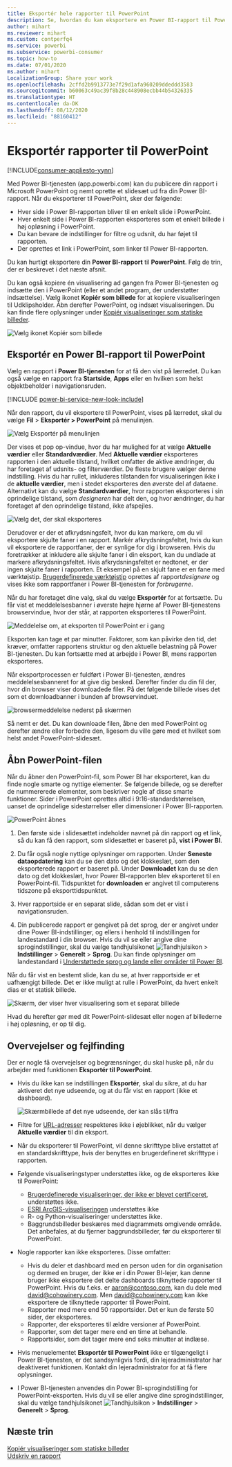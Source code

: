 ```yaml
---
title: Eksportér hele rapporter til PowerPoint
description: Se, hvordan du kan eksportere en Power BI-rapport til PowerPoint.
author: mihart
ms.reviewer: mihart
ms.custom: contperfq4
ms.service: powerbi
ms.subservice: powerbi-consumer
ms.topic: how-to
ms.date: 07/01/2020
ms.author: mihart
LocalizationGroup: Share your work
ms.openlocfilehash: 2cffd2b9913773e7f29d1afa960209ddeddd3583
ms.sourcegitcommit: b60063c49ac39f8b28c448908ecbb44b54326335
ms.translationtype: HT
ms.contentlocale: da-DK
ms.lasthandoff: 08/12/2020
ms.locfileid: "88160412"
---
```

# <a name="export-reports-to-powerpoint"></a>Eksportér rapporter til PowerPoint

[!INCLUDE[consumer-appliesto-yynn](../includes/consumer-appliesto-yynn.md)]


Med Power BI-tjenesten (app.powerbi.com) kan du publicere din rapport i Microsoft PowerPoint og nemt oprette et slidesæt ud fra din Power BI-rapport. Når du eksporterer til PowerPoint, sker der følgende:

* Hver side i Power BI-rapporten bliver til en enkelt slide i PowerPoint.
* Hver enkelt side i Power BI-rapporten eksporteres som et enkelt billede i høj opløsning i PowerPoint.
* Du kan bevare de indstillinger for filtre og udsnit, du har føjet til rapporten.
* Der oprettes et link i PowerPoint, som linker til Power BI-rapporten.

Du kan hurtigt eksportere din **Power BI-rapport** til **PowerPoint**. Følg de trin, der er beskrevet i det næste afsnit.

Du kan også kopiere én visualisering ad gangen fra Power BI-tjenesten og indsætte den i PowerPoint (eller et andet program, der understøtter indsættelse). Vælg ikonet **Kopiér som billede** for at kopiere visualiseringen til Udklipsholder. Åbn derefter PowerPoint, og indsæt visualiseringen. Du kan finde flere oplysninger under [Kopiér visualiseringer som statiske billeder](../visuals/power-bi-visualization-copy-paste.md).

![Vælg ikonet Kopiér som billede](media/end-user-powerpoint/power-bi-copy.png)

## <a name="export-your-power-bi-report-to-powerpoint"></a>Eksportér en Power BI-rapport til PowerPoint
Vælg en rapport i **Power BI-tjenesten** for at få den vist på lærredet. Du kan også vælge en rapport fra **Startside**, **Apps** eller en hvilken som helst objektbeholder i navigationsruden.

[!INCLUDE [power-bi-service-new-look-include](../includes/power-bi-service-new-look-include.md)]

Når den rapport, du vil eksportere til PowerPoint, vises på lærredet, skal du vælge **Fil** > **Eksportér > PowerPoint** på menulinjen.

![Vælg Eksportér på menulinjen](media/end-user-powerpoint/power-bi-export.png)

Der vises et pop op-vindue, hvor du har mulighed for at vælge **Aktuelle værdier** eller **Standardværdier**. Med **Aktuelle værdier** eksporteres rapporten i den aktuelle tilstand, hvilket omfatter de aktive ændringer, du har foretaget af udsnits- og filterværdier.  De fleste brugere vælger denne indstilling. Hvis du har rullet, inkluderes tilstanden for visualiseringen ikke i de **aktuelle værdier**, men i stedet eksporteres den øverste del af dataene. Alternativt kan du vælge **Standardværdier**, hvor rapporten eksporteres i sin oprindelige tilstand, som *designeren* har delt den, og hvor ændringer, du har foretaget af den oprindelige tilstand, ikke afspejles.

![Vælg det, der skal eksporteres](media/end-user-powerpoint/power-bi-current-values.png)
 
Derudover er der et afkrydsningsfelt, hvor du kan markere, om du vil eksportere skjulte faner i en rapport. Markér afkrydsningsfeltet, hvis du kun vil eksportere de rapportfaner, der er synlige for dig i browseren. Hvis du foretrækker at inkludere alle skjulte faner i din eksport, kan du undlade at markere afkrydsningsfeltet. Hvis afkrydsningsfeltet er nedtonet, er der ingen skjulte faner i rapporten. Et eksempel på en skjult fane er en fane med værktøjstip. [Brugerdefinerede værktøjstip](../create-reports/desktop-tooltips.md) oprettes af rapport*designere* og vises ikke som rapportfaner i Power BI-tjenesten for *forbrugerne*. 

Når du har foretaget dine valg, skal du vælge **Eksportér** for at fortsætte. Du får vist et meddelelsesbanner i øverste højre hjørne af Power BI-tjenestens browservindue, hvor der står, at rapporten eksporteres til PowerPoint. 



![Meddelelse om, at eksporten til PowerPoint er i gang](media/end-user-powerpoint/power-bi-export-progress.png)

Eksporten kan tage et par minutter. Faktorer, som kan påvirke den tid, det kræver, omfatter rapportens struktur og den aktuelle belastning på Power BI-tjenesten. Du kan fortsætte med at arbejde i Power BI, mens rapporten eksporteres.

Når eksportprocessen er fuldført i Power BI-tjenesten, ændres meddelelsesbanneret for at give dig besked. Derefter finder du din fil der, hvor din browser viser downloadede filer. På det følgende billede vises det som et downloadbanner i bunden af browservinduet.

![browsermeddelelse nederst på skærmen](media/end-user-powerpoint/power-bi-browsers.png)

Så nemt er det. Du kan downloade filen, åbne den med PowerPoint og derefter ændre eller forbedre den, ligesom du ville gøre med et hvilket som helst andet PowerPoint-slidesæt.

## <a name="open-the-powerpoint-file"></a>Åbn PowerPoint-filen
Når du åbner den PowerPoint-fil, som Power BI har eksporteret, kan du finde nogle smarte og nyttige elementer. Se følgende billede, og se derefter de nummererede elementer, som beskriver nogle af disse smarte funktioner. Sider i PowerPoint oprettes altid i 9:16-standardstørrelsen, uanset de oprindelige sidestørrelser eller dimensioner i Power BI-rapporten.

![PowerPoint åbnes](media/end-user-powerpoint/power-bi-powerpoint-numbered.png)

1. Den første side i slidesættet indeholder navnet på din rapport og et link, så du kan få den rapport, som slidesættet er baseret på, **vist i Power BI**.
2. Du får også nogle nyttige oplysninger om rapporten. Under **Seneste dataopdatering** kan du se den dato og det klokkeslæt, som den eksporterede rapport er baseret på. Under **Downloadet** kan du se den dato og det klokkeslæt, hvor Power BI-rapporten blev eksporteret til en PowerPoint-fil. Tidspunktet for **downloaden** er angivet til computerens tidszone på eksporttidspunktet.


3. Hver rapportside er en separat slide, sådan som det er vist i navigationsruden. 
4. Din publicerede rapport er gengivet på det sprog, der er angivet under dine Power BI-indstillinger, og ellers i henhold til indstillingen for landestandard i din browser. Hvis du vil se eller angive dine sprogindstillinger, skal du vælge tandhjulsikonet ![Tandhjulsikon](media/end-user-powerpoint/power-bi-settings-icon.png) > **Indstillinger** > **Generelt** > **Sprog**. Du kan finde oplysninger om landestandard i [Understøttede sprog og lande eller områder til Power BI](../fundamentals/supported-languages-countries-regions.md).


Når du får vist en bestemt slide, kan du se, at hver rapportside er et uafhængigt billede. Det er ikke muligt at rulle i PowerPoint, da hvert enkelt dias er et statisk billede.

![Skærm, der viser hver visualisering som et separat billede](media/end-user-powerpoint/power-bi-images.png)

Hvad du herefter gør med dit PowerPoint-slidesæt eller nogen af billederne i høj opløsning, er op til dig.

## <a name="considerations-and-troubleshooting"></a>Overvejelser og fejlfinding
Der er nogle få overvejelser og begrænsninger, du skal huske på, når du arbejder med funktionen **Eksportér til PowerPoint**.
 

* Hvis du ikke kan se indstillingen **Eksportér**, skal du sikre, at du har aktiveret det nye udseende, og at du får vist en rapport (ikke et dashboard).

    ![Skærmbillede af det nye udseende, der kan slås til/fra](media/end-user-powerpoint/power-bi-new-look.png)

* Filtre for [URL-adresser](../collaborate-share/service-url-filters.md) respekteres ikke i øjeblikket, når du vælger **Aktuelle værdier** til din eksport.

* Når du eksporterer til PowerPoint, vil denne skrifttype blive erstattet af en standardskrifttype, hvis der benyttes en brugerdefineret skrifttype i rapporten.

* Følgende visualiseringstyper understøttes ikke, og de eksporteres ikke til PowerPoint:
   - [Brugerdefinerede visualiseringer, der ikke er blevet certificeret](../developer/visuals/power-bi-custom-visuals-certified.md), understøttes ikke. 
   - [ESRI ArcGIS-visualiseringen](../visuals/power-bi-visualizations-arcgis.md) understøttes ikke
   - R- og Python-visualiseringer understøttes ikke.
   - Baggrundsbilleder beskæres med diagrammets omgivende område. Det anbefales, at du fjerner baggrundsbilleder, før du eksporterer til PowerPoint.

* Nogle rapporter kan ikke eksporteres. Disse omfatter:
    - Hvis du deler et dashboard med en person uden for din organisation og dermed en bruger, der ikke er i din Power BI-lejer, kan denne bruger ikke eksportere det delte dashboards tilknyttede rapporter til PowerPoint. Hvis du f.eks. er aaron@contoso.com, kan du dele med david@cohowinery.com. Men david@cohowinery.com kan ikke eksportere de tilknyttede rapporter til PowerPoint.
    - Rapporter med mere end 50 rapportsider. Det er kun de første 50 sider, der eksporteres.
    - Rapporter, der eksporteres til ældre versioner af PowerPoint.
    - Rapporter, som det tager mere end en time at behandle. 
    - Rapportsider, som det tager mere end seks minutter at indlæse. 

* Hvis menuelementet **Eksportér til PowerPoint** ikke er tilgængeligt i Power BI-tjenesten, er det sandsynligvis fordi, din lejeradministrator har deaktiveret funktionen. Kontakt din lejeradministrator for at få flere oplysninger.
* I Power BI-tjenesten anvendes din Power BI-sprogindstilling for PowerPoint-eksporten. Hvis du vil se eller angive dine sprogindstillinger, skal du vælge tandhjulsikonet ![Tandhjulsikon](media/end-user-powerpoint/power-bi-settings-icon.png) > **Indstillinger** > **Generelt** > **Sprog**.



## <a name="next-steps"></a>Næste trin
[Kopiér visualiseringer som statiske billeder](../visuals/power-bi-visualization-copy-paste.md)    
[Udskriv en rapport](end-user-print.md)
